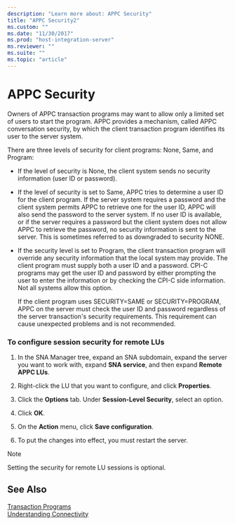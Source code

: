 ```yaml
---
description: "Learn more about: APPC Security"
title: "APPC Security2"
ms.custom: ""
ms.date: "11/30/2017"
ms.prod: "host-integration-server"
ms.reviewer: ""
ms.suite: ""
ms.topic: "article"
---
```

# APPC Security
Owners of APPC transaction programs may want to allow only a limited set of users to start the program. APPC provides a mechanism, called APPC conversation security, by which the client transaction program identifies its user to the server system.  
  
 There are three levels of security for client programs: None, Same, and Program:  
  
- If the level of security is None, the client system sends no security information (user ID or password).  
  
- If the level of security is set to Same, APPC tries to determine a user ID for the client program. If the server system requires a password and the client system permits APPC to retrieve one for the user ID, APPC will also send the password to the server system. If no user ID is available, or if the server requires a password but the client system does not allow APPC to retrieve the password, no security information is sent to the server. This is sometimes referred to as downgraded to security NONE.  
  
- If the security level is set to Program, the client transaction program will override any security information that the local system may provide. The client program must supply both a user ID and a password. CPI-C programs may get the user ID and password by either prompting the user to enter the information or by checking the CPI-C side information. Not all systems allow this option.  
  
  If the client program uses SECURITY=SAME or SECURITY=PROGRAM, APPC on the server must check the user ID and password regardless of the server transaction's security requirements. This requirement can cause unexpected problems and is not recommended.  
  
### To configure session security for remote LUs  
  
1.  In the SNA Manager tree, expand an SNA subdomain, expand the server you want to work with, expand **SNA service**, and then expand **Remote APPC LUs**.  
  
2.  Right-click the LU that you want to configure, and click **Properties**.  
  
3.  Click the **Options** tab. Under **Session-Level Security**, select an option.  
  
4.  Click **OK**.  
  
5.  On the **Action** menu, click **Save configuration**.  
  
6.  To put the changes into effect, you must restart the server.  
  
> [!NOTE]
>  Setting the security for remote LU sessions is optional.  
  
## See Also  
 [Transaction Programs](../core/transaction-programs2.md)   
 [Understanding Connectivity](../core/understanding-connectivity1.md)
